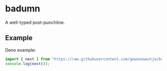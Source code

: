 # badumn

A well-typed post-punchline.

## Example

Deno example:

```ts
import { next } from "https://raw.githubusercontent.com/gewoonwoutje/badumn/master/src/badumn.ts";
console.log(next());
```
